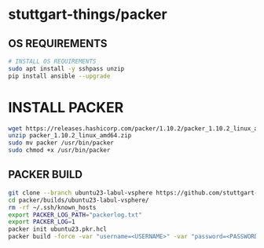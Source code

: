 # stuttgart-things/packer

## OS REQUIREMENTS

```bash
# INSTALL OS REQUIREMENTS
sudo apt install -y sshpass unzip
pip install ansible --upgrade
```

# INSTALL PACKER

```bash
wget https://releases.hashicorp.com/packer/1.10.2/packer_1.10.2_linux_amd64.zip
unzip packer_1.10.2_linux_amd64.zip
sudo mv packer /usr/bin/packer
sudo chmod +x /usr/bin/packer
```

## PACKER BUILD

```bash
git clone --branch ubuntu23-labul-vsphere https://github.com/stuttgart-things/stuttgart-things
cd packer/builds/ubuntu23-labul-vsphere/
rm -rf ~/.ssh/known_hosts
export PACKER_LOG_PATH="packerlog.txt"
export PACKER_LOG=1
packer init ubuntu23.pkr.hcl
packer build -force -var "username=<USERNAME>" -var "password=<PASSWORD>" ubuntu23.pkr.hcl
```

